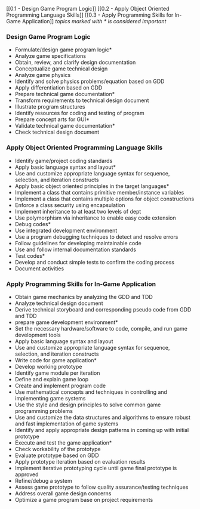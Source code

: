 [[0.1 - Design Game Program Logic]]
[[0.2 - Apply Object Oriented Programming Language Skills]]
[[0.3 - Apply Programming Skills for In-Game Application]]
*topics marked with \* is considered important*  
### Design Game Program Logic

- Formulate/design game program logic*
- Analyze game specifications
- Obtain, review, and clarify design documentation
- Conceptualize game technical design
- Analyze game physics
- Identify and solve physics problems/equation based on GDD
- Apply differentiation based on GDD
- Prepare technical game documentation*
- Transform requirements to technical design document
- Illustrate program structures
- Identify resources for coding and testing of program
- Prepare concept arts for GUI*
- Validate technical game documentation*
- Check technical design document

### Apply Object Oriented Programming Language Skills

- Identify game/project coding standards
- Apply basic language syntax and layout*
- Use and customize appropriate language syntax for sequence, selection, and iteration constructs
- Apply basic object oriented principles in the target languages*
- Implement a class that contains primitive member/instance variables
- Implement a class that contains multiple options for object constructions
- Enforce a class security using encapsulation
- Implement inheritance to at least two levels of dept
- Use polymorphism via inheritance to enable easy code extension
- Debug codes*
- Use integrated development environment
- Use a program debugging techniques to detect and resolve errors
- Follow guidelines for developing maintainable code
- Use and follow internal documentation standards
- Test codes*
- Develop and conduct simple tests to confirm the coding process
- Document activities

### Apply Programming Skills for In-Game Application

- Obtain game mechanics by analyzing the GDD and TDD
- Analyze technical design document
- Derive technical storyboard and corresponding pseudo code from GDD and TDD
- prepare game development environment*
- Set the necessary hardware/software to code, compile, and run game development tools
- Apply basic language syntax and layout
- Use and customize appropriate language syntax for sequence, selection, and iteration constructs
- Write code for game application*
- Develop working prototype
- Identify game module per iteration
- Define and explain game loop
- Create and implement program code
- Use mathematical concepts and techniques in controlling and implementing game systems
- Use the style and design principles to solve common game programming problems
- Use and customize the data structures and algorithms to ensure robust and fast implementation of game systems
- Identify and apply appropriate design patterns in coming up with initial prototype
- Execute and test the game application*
- Check workability of the prototype 
- Evaluate prototype based on GDD
- Apply prototype iteration based on evaluation results
- Implement iterative prototyping cycle until game final prototype is approved
- Refine/debug a system
- Assess game prototype to follow quality assurance/testing techniques
- Address overall game design concerns
- Optimize a game program base on project requirements